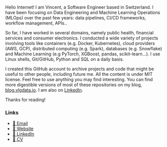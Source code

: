 Hello Internet! I am Vincent, a Software Engineer based in Switzerland. I have been focusing on Data Engineering and Machine Learning Operations (MLOps) over the past few years: data pipelines, CI/CD frameworks, workflow management, APIs..

So far, I have worked in several domains, namely public health, financial services and consumer electronics. I conducted a wide variety of projects involving tools like containers (e.g. Docker, Kubernetes), cloud providers (AWS, GCP), distributed computing (e.g. Spark), databases (e.g. Snowflake) and Machine Learning (e.g PyTorch, XGBoost, pandas, scikit-learn...). I use Linux shells, Git/GitHub, Python and SQL on a daily basis.

I created this GitHub account to archive projects and code that might be useful to other people, including future me. All the content is under MIT license. Feel free to use anything you may find interesting. You can find more digestible versions of most of these repositories on my blog, [blog.vlgdata.io](https://blog.vlgdata.io/). I am also on [LinkedIn](https://www.linkedin.com/in/vlgdata/).

Thanks for reading!

### Links

* [📧 Email](mailto:vlg.engineer@gmail.com)
* [🔗 Website](https://blog.vlgdata.io)
* [🔗 LinkedIn](https://www.linkedin.com/in/vlgdata/)
* [📄 CV](https://blog.vlgdata.io/res/cv/data_engineer_vincent_le_goualher.pdf)
